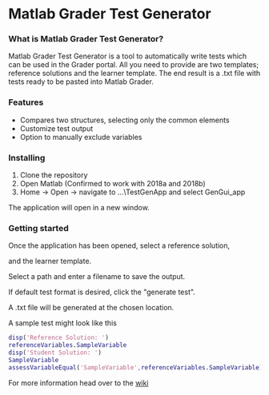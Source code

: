 # Matlab Grader Test Generator

### What is Matlab Grader Test Generator?

Matlab Grader Test Generator is a tool to automatically write tests which can be used in the Grader portal.  All you need to provide are two templates; reference solutions and the learner template.  The end result is a .txt file with tests ready to be pasted into Matlab Grader.

### Features

- Compares two structures, selecting only the common elements
- Customize test output
- Option to manually exclude variables

### Installing

1. Clone the repository
2. Open Matlab (Confirmed to work with  2018a and 2018b)
3. Home → Open → navigate to ...\TestGenApp and select GenGui_app

The application will open in a new window.

### Getting started

Once the application has been opened, select a reference solution,

and the learner template. 

Select a path and enter a filename to save the output.

If default test format is desired, click the "generate test".

A .txt file will be generated at the chosen location.

A sample test might look like this

```matlab
disp('Reference Solution: ')
referenceVariables.SampleVariable
disp('Student Solution: ')
SampleVariable
assessVariableEqual('SampleVariable',referenceVariables.SampleVariable)
```


For more information head over to the [wiki](https://github.com/NTNU-IE-IIR/matlab-grader-test-generator/blob/master/matlab-grader-test-generator.wiki/wiki.md) 
